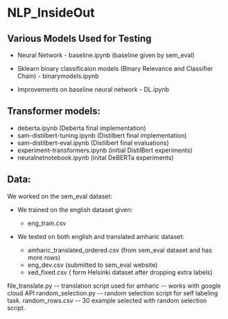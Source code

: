 # NLP_InsideOut

## Various Models Used for Testing

  -  Neural Network - baseline.ipynb (baseline given by sem_eval)

  -  Sklearn binary classificaion models (Binary Relevance and Classifier Chain) - binarymodels.ipynb 

  -  Improvements on baseline neural network - DL.ipynb

## Transformer models:
   - deberta.ipynb (Deberta final implementation)
   - sam-distilbert-tuning.ipynb (Distilbert final implementation)
   - sam-distilbert-eval.ipynb (Distilbert final evaluations)
   - experiment-transformers.ipynb (initial DistilBert experiments)
   - neuralnetnotebook.ipynb (inital DeBERTa experiments)

## Data:
We worked on the sem_eval dataset:

 - We trained on the english dataset given:
     
   - eng_train.csv
          
 - We tested on both english and translated amharic dataset:
     
   - amharic_translated_ordered.csv (from sem_eval dataset and has more rows)
   - eng_dev.csv (submitted to sem_eval website)
   - xed_fixed.csv ( form Helsinki dataset after dropping extra labels)

file_translate.py  -- translation script used for amharic -- works with google cloud API
random_selection.py -- random selection script for self labeling task.
random_rows.csv -- 30 example selected with random selection script.
      


